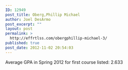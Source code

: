 ```yaml
---
ID: 12949
post_title: Oberg,Phillip Michael
author: Joel DesArmo
post_excerpt: ""
layout: post
permalink: >
  http://effrtlss.com/obergphillip-michael-3/
published: true
post_date: 2012-11-02 20:54:03
---
```

<p>Average GPA in Spring 2012 for first course listed: 2.633</p>